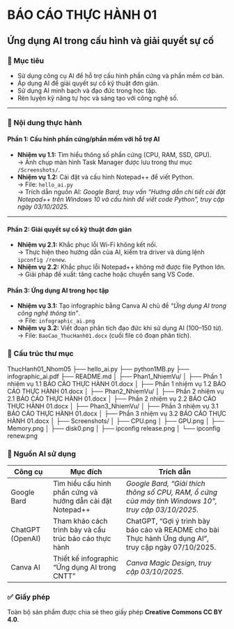 # BÁO CÁO THỰC HÀNH 01
## Ứng dụng AI trong cấu hình và giải quyết sự cố

### 📌 Mục tiêu
- Sử dụng công cụ AI để hỗ trợ cấu hình phần cứng và phần mềm cơ bản.  
- Áp dụng AI để giải quyết sự cố kỹ thuật đơn giản.  
- Sử dụng AI minh bạch và đạo đức trong học tập.  
- Rèn luyện kỹ năng tự học và sáng tạo với công nghệ số.

---

### 🧩 Nội dung thực hành

#### **Phần 1: Cấu hình phần cứng/phần mềm với hỗ trợ AI**
- **Nhiệm vụ 1.1:** Tìm hiểu thông số phần cứng (CPU, RAM, SSD, GPU).  
  → Ảnh chụp màn hình Task Manager được lưu trong thư mục `/Screenshots/`.  
- **Nhiệm vụ 1.2:** Cài đặt và cấu hình Notepad++ để viết Python.  
  → File: `hello_ai.py`  
  → Trích dẫn nguồn AI: *Google Bard, truy vấn “Hướng dẫn chi tiết cài đặt Notepad++ trên Windows 10 và cấu hình để viết code Python”, truy cập ngày 03/10/2025.*

---

#### **Phần 2: Giải quyết sự cố kỹ thuật đơn giản**
- **Nhiệm vụ 2.1:** Khắc phục lỗi Wi-Fi không kết nối.  
  → Thực hiện theo hướng dẫn của AI, kiểm tra driver và dùng lệnh `ipconfig /renew`.  
- **Nhiệm vụ 2.2:** Khắc phục lỗi Notepad++ không mở được file Python lớn.  
  → Giải pháp đề xuất: tăng cache hoặc chuyển sang VS Code.  


#### **Phần 3: Ứng dụng AI trong học tập**
- **Nhiệm vụ 3.1:** Tạo infographic bằng Canva AI chủ đề *“Ứng dụng AI trong công nghệ thông tin”*.  
  → File: `infographic_ai.png`  
- **Nhiệm vụ 3.2:** Viết đoạn phân tích đạo đức khi sử dụng AI (100–150 từ).  
  → File: `BaoCao_ThucHanh01.docx` (cuối file có đoạn phân tích).  


### 📂 Cấu trúc thư mục

ThucHanh01_Nhom05
├── hello_ai.py
├── python1MB.py
├── infographic_ai.pdf
├── README.md
│
├── Phan1_NhiemVu/
│   ├── Phần 1 nhiệm vụ 1.1 BÁO CÁO THỰC HÀNH 01.docx
│   ├── Phần 1 nhiệm vụ 1.2 BÁO CÁO THỰC HÀNH 01.docx
│
├── Phan2_NhiemVu/
│   ├── Phần 2 nhiệm vụ 2.1 BÁO CÁO THỰC HÀNH 01.docx
│   ├── Phần 2 nhiệm vụ 2.2 BÁO CÁO THỰC HÀNH 01.docx
│
├── Phan3_NhiemVu/
│   ├── Phần 3 nhiệm vụ 3.1 BÁO CÁO THỰC HÀNH 01.docx
│   ├── Phần 3 nhiệm vụ 3.2 BÁO CÁO THỰC HÀNH 01.docx
│
├── Screenshots/
│   ├── CPU.png
│   ├── GPU.png
│   ├── Memory.png
│   ├── disk0.png
│   ├── ipconfig release.png
│   └── ipconfig renew.png


### 🧾 Nguồn AI sử dụng
| Công cụ | Mục đích | Trích dẫn |
|----------|-----------|-----------|
| Google Bard | Tìm hiểu cấu hình phần cứng và hướng dẫn cài đặt Notepad++ | *Google Bard, “Giải thích thông số CPU, RAM, ổ cứng của máy tính Windows 10”, truy cập 03/10/2025.* |
| ChatGPT (OpenAI) | Tham khảo cách trình bày và cấu trúc báo cáo thực hành | ChatGPT, “Gợi ý trình bày báo cáo và README cho bài Thực hành Ứng dụng AI”, truy cập ngày 07/10/2025. |
| Canva AI | Thiết kế infographic “Ứng dụng AI trong CNTT” | *Canva Magic Design, truy cập 03/10/2025.* |

### ✅ Giấy phép
Toàn bộ sản phẩm được chia sẻ theo giấy phép **Creative Commons CC BY 4.0**.  
